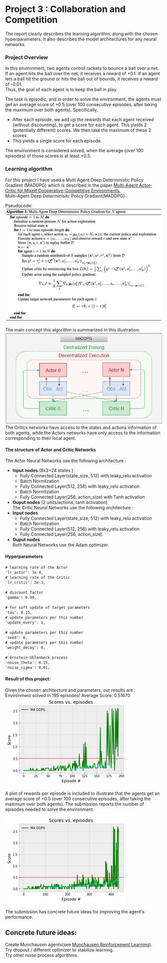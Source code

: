 # Project 3 : Collaboration and Competition
The report clearly describes the learning algorithm, along with the chosen hyperparameters. It also describes the model architectures for any neural networks.
### Project Overview
In this environment, two agents control rackets to bounce a ball over a net. If an agent hits the ball over the net, it receives a reward of +0.1. If an agent lets a ball hit the ground or hits the ball out of bounds, it receives a reward of -0.01.<br> 
Thus, the goal of each agent is to keep the ball in play.

The task is episodic, and in order to solve the environment, the agents must get an average score of +0.5 (over 100 consecutive episodes, after taking the maximum over both agents). Specifically,

  * After each episode, we add up the rewards that each agent received (without discounting), to get a score for each agent. This yields 2 (potentially different) scores. We then take the maximum of these 2 scores.
  * This yields a single score for each episode.

The environment is considered solved, when the average (over 100 episodes) of those scores is at least +0.5.<br>

### Learning algorithm
For this project I have used a  Multi Agent Deep Deterministic Policy Gradient (MADDPG) which is described in the paper [Multi-Agent Actor-Critic for Mixed Cooperative-Competitive Environments.](https://arxiv.org/abs/1706.02275)<br>
Multi-Agent Deep Determinisitc Policy Gradient(MADDPG)<br>

Pseudocode:<br>
![Pseudo](/Images/maddpg-algo.png)

The main concept this algorithm is summarized in this illustration:
![Main concept](/Images/Multi-Agent-DDPG-Actor.png)
<br>The Critics networks have access to the states and actions information of both agents, while the Actors networks have only access to the information corresponding to their local agent.<br>
#### The structure of Actor and Critic Networks
The Actor Neural Networks use the following architecture :
  * **Input nodes** (8x3=24 states ) 
     * Fully Connected Layer(state_size, 512) with leaky_relu activation
     * Batch Normlization
     * Fully Connected Layer(512, 256) with leaky_relu activation
     * Batch Normlization
     * Fully Connected Layer(256, action_size) with Tanh activation
  * **Ouput nodes** (2 units/actions, tanh activation)<br>
The Critic Neural Networks use the following architecture :
  * **Input nodes**
     * Fully Connected Layer(state_size, 512) with leaky_relu activation
     * Batch Normlization
     * Fully Connected Layer(512, 256) with leaky_relu activation
     * Fully Connected Layer(256, action_size)
  * **Ouput nodes** <br>
Both Neural Networks use the Adam optimizer. 
#### Hyperparameters
    # learning rate of the Actor
    'lr_actor': 7e-4,    
    # learning rate of the Critic
    'lr_critic': 3e-3,                  
    
    # discount factor
    'gamma': 0.99,                      
    
    # for soft update of target parameters
    'tau': 0.15, 
    # update parameters per this number
    'update_every': 1,                  
    
    # update parameters per this number
    'seed': 0,  
    # update parameters per this number
    'weight_decay': 0,                  
    
    # Ornstein-Uhlenbeck process
    'noise_theta': 0.15,                
    'noise_sigma': 0.01,                
#### Result of this project:  
Given the chosen architecture and parameters, our results are :<br>
Environment solved in 195 episodes!	Average Score: 0.51670
![Plot](/Images/pr3_gr_19_04_21.png)


A plot of rewards per episode is included to illustrate that the agents get an average score of +0.5 (over 100 consecutive episodes, after taking the maximum over both agents).
The submission reports the number of episodes needed to solve the environment.

![Plot](/Images/pr_3_res.png)

The submission has concrete future ideas for improving the agent's performance.

## Concrete future ideas:
Create Munchausen agents(see [Munchausen Reinforcement Learning](https://arxiv.org/abs/2007.14430)).<br>
Try dropout / different optimizer to stabilize learning.<br>
Try other noise process algorithms.<br>
